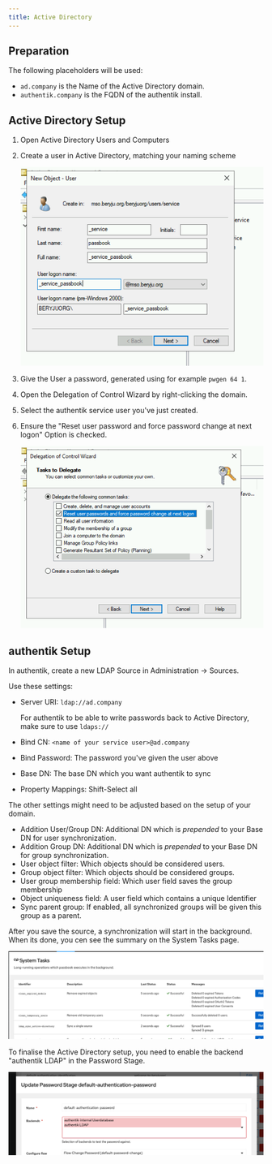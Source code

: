 ```yaml
---
title: Active Directory
---
```


## Preparation

The following placeholders will be used:

-   `ad.company` is the Name of the Active Directory domain.
-   `authentik.company` is the FQDN of the authentik install.

## Active Directory Setup

1. Open Active Directory Users and Computers

2. Create a user in Active Directory, matching your naming scheme

    ![](./01_user_create.png)

3. Give the User a password, generated using for example `pwgen 64 1`.

4. Open the Delegation of Control Wizard by right-clicking the domain.

5. Select the authentik service user you've just created.

6. Ensure the "Reset user password and force password change at next logon" Option is checked.

    ![](./02_delegate.png)

## authentik Setup

In authentik, create a new LDAP Source in Administration -> Sources.

Use these settings:

-   Server URI: `ldap://ad.company`

    For authentik to be able to write passwords back to Active Directory, make sure to use `ldaps://`

-   Bind CN: `<name of your service user>@ad.company`
-   Bind Password: The password you've given the user above
-   Base DN: The base DN which you want authentik to sync
-   Property Mappings: Shift-Select all

The other settings might need to be adjusted based on the setup of your domain.

-   Addition User/Group DN: Additional DN which is _prepended_ to your Base DN for user synchronization.
-   Addition Group DN: Additional DN which is _prepended_ to your Base DN for group synchronization.
-   User object filter: Which objects should be considered users.
-   Group object filter: Which objects should be considered groups.
-   User group membership field: Which user field saves the group membership
-   Object uniqueness field: A user field which contains a unique Identifier
-   Sync parent group: If enabled, all synchronized groups will be given this group as a parent.

After you save the source, a synchronization will start in the background. When its done, you cen see the summary on the System Tasks page.

![](./03_ak_status.png)

To finalise the Active Directory setup, you need to enable the backend "authentik LDAP" in the Password Stage.

![](./04_ak_stage.png)
